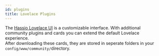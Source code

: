 ```yaml
---
id: plugins
title: Lovelace Plugins
---
```


The [Hassio Lovelace UI](https://www.home-assistant.io/lovelace/) is a customizable interface. With additional community plugins and cards you can extend the default Lovelace experience.  
After downloading these cards, they are stored in seperate folders in your `config/www/community/`directory.

